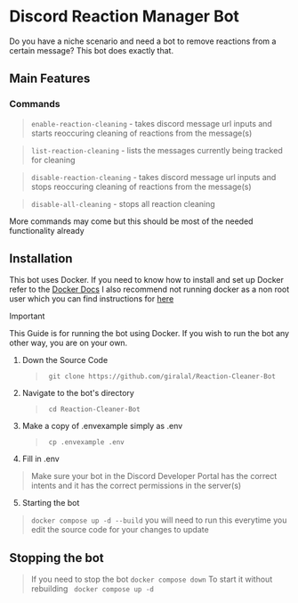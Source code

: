 # Discord Reaction Manager Bot

Do you have a niche scenario and need a bot to remove reactions from a certain message? This bot does exactly that.

## Main Features

### Commands

> `enable-reaction-cleaning` - takes discord message url inputs and starts reoccuring cleaning of reactions from the message(s)

> `list-reaction-cleaning` - lists the messages currently being tracked for cleaning

> `disable-reaction-cleaning` - takes discord message url inputs and stops reoccuring cleaning of reactions from the message(s)

> `disable-all-cleaning` - stops all reaction cleaning

More commands may come but this should be most of the needed functionality already

## Installation

This bot uses Docker. If you need to know how to install and set up Docker refer to the [Docker Docs](https://docs.docker.com/engine/install/) I also recommend not running docker as a non root user which you can find instructions for [here](https://docs.docker.com/engine/install/linux-postinstall/)

> [!IMPORTANT]
> This Guide is for running the bot using Docker. If you wish to run the bot any other way, you are on your own.

1. Down the Source Code

   > ` git clone https://github.com/giralal/Reaction-Cleaner-Bot`

2. Navigate to the bot's directory

   > ` cd Reaction-Cleaner-Bot`

3. Make a copy of .envexample simply as .env

   > ` cp .envexample .env`

4. Fill in .env

> Make sure your bot in the Discord Developer Portal has the correct intents and it has the correct permissions in the server(s)

5. Starting the bot

> `docker compose up -d --build`
> you will need to run this everytime you edit the source code for your changes to update

## Stopping the bot

> If you need to stop the bot
> `docker compose down`
> To start it without rebuilding
> ` docker compose up -d`
